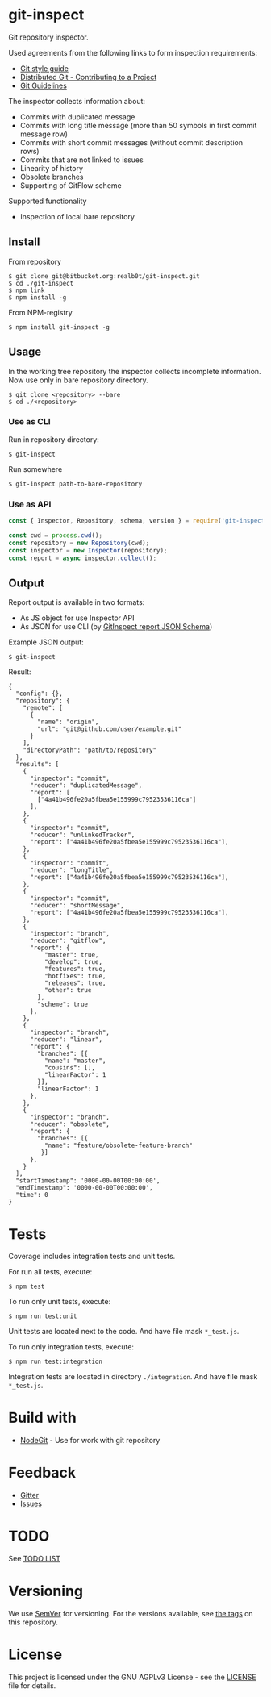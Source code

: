 # git-inspect

Git repository inspector.

Used agreements from the following links to form inspection requirements:

- [Git style guide](https://github.com/agis/git-style-guide)
- [Distributed Git - Contributing to a Project](https://git-scm.com/book/en/v2/Distributed-Git-Contributing-to-a-Project)
- [Git Guidelines](https://github.com/monterail/guidelines/blob/master/git.md)

The inspector collects information about:

- Commits with duplicated message
- Commits with long title message (more than 50 symbols in first commit message row)
- Commits with short commit messages (without commit description rows)
- Commits that are not linked to issues
- Linearity of history
- Obsolete branches
- Supporting of GitFlow scheme

Supported functionality

- Inspection of local bare repository

## Install

From repository
```
$ git clone git@bitbucket.org:realb0t/git-inspect.git
$ cd ./git-inspect
$ npm link
$ npm install -g
```

From NPM-registry
```
$ npm install git-inspect -g
```

## Usage

In the working tree repository the inspector collects incomplete information.
Now use only in bare repository directory.

```
$ git clone <repository> --bare
$ cd ./<repository>
```

### Use as CLI

Run in repository directory:
```
$ git-inspect
```

Run somewhere
```
$ git-inspect path-to-bare-repository
```

### Use as API

```javascript
const { Inspector, Repository, schema, version } = require('git-inspect');

const cwd = process.cwd();
const repository = new Repository(cwd);
const inspector = new Inspector(repository);
const report = async inspector.collect();
```

## Output

Report output is available in two formats:

- As JS object for use Inspector API
- As JSON for use CLI (by [GitInspect report JSON Schema](report-schema.json))

Example JSON output:

```
$ git-inspect
```

Result:
```
{
  "config": {},
  "repository": {
    "remote": [
      {
        "name": "origin",
        "url": "git@github.com/user/example.git"
      }
    ],
    "directoryPath": "path/to/repository"
  },
  "results": [
    {
      "inspector": "commit",
      "reducer": "duplicatedMessage",
      "report": [
        ["4a41b496fe20a5fbea5e155999c79523536116ca"]
      ],
    },
    {
      "inspector": "commit",
      "reducer": "unlinkedTracker",
      "report": ["4a41b496fe20a5fbea5e155999c79523536116ca"],
    },
    {
      "inspector": "commit",
      "reducer": "longTitle",
      "report": ["4a41b496fe20a5fbea5e155999c79523536116ca"],
    },
    {
      "inspector": "commit",
      "reducer": "shortMessage",
      "report": ["4a41b496fe20a5fbea5e155999c79523536116ca"],
    },
    {
      "inspector": "branch",
      "reducer": "gitflow",
      "report": {
          "master": true,
          "develop": true,
          "features": true,
          "hotfixes": true,
          "releases": true,
          "other": true
        },
        "scheme": true
      },
    },
    {
      "inspector": "branch",
      "reducer": "linear",
      "report": {
        "branches": [{
          "name": "master",
          "cousins": [],
          "linearFactor": 1
        }],
        "linearFactor": 1  
      },
    },
    {
      "inspector": "branch",
      "reducer": "obsolete",
      "report": {
        "branches": [{
          "name": "feature/obsolete-feature-branch"
         }]
      },
    }
  ],
  "startTimestamp": '0000-00-00T00:00:00',
  "endTimestamp": '0000-00-00T00:00:00',
  "time": 0
}
```

# Tests

Coverage includes integration tests and unit tests.

For run all tests, execute:
```
$ npm test
```

To run only unit tests, execute:
```
$ npm run test:unit
```

Unit tests are located next to the code. And have file mask `*_test.js`.

To run only integration tests, execute:
```
$ npm run test:integration
```

Integration tests are located in directory `./integration`. And have file mask `*_test.js`.


# Build with

- [NodeGit](https://www.nodegit.org/) - Use for work with git repository

# Feedback

- [Gitter](https://gitter.im/GitSemver/git-inspect)
- [Issues](https://github.com/git-semver/git-inspect/issues)

# TODO

See [TODO LIST](TODO.md)

# Versioning

We use [SemVer](https://semver.org/) for versioning. For the versions available, see [the tags](https://github.com/git-semver/git-inspect/tags) on this repository.

# License

This project is licensed under the GNU AGPLv3 License - see the [LICENSE](LICENSE) file for details.
